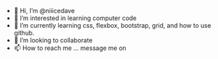 - 👋 Hi, I’m @niiicedave
- 👀 I’m interested in learning computer code
- 🌱 I’m currently learning css, flexbox, bootstrap, grid, and how to use github.
- 💞️ I’m looking to collaborate 
- 📫 How to reach me ... message me on

<!---
niiicedave/niiicedave is a ✨ special ✨ repository because its `README.md` (this file) appears on your GitHub profile.
You can click the Preview link to take a look at your changes.
--->
